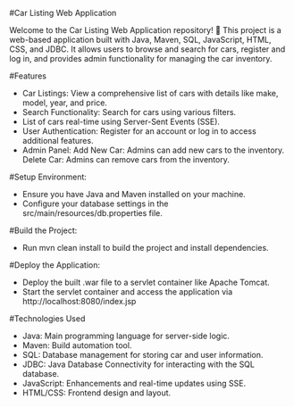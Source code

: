 #Car Listing Web Application

Welcome to the Car Listing Web Application repository! 🚗 This project is a web-based application built with Java, Maven, SQL, JavaScript, HTML, CSS, and JDBC. It allows users to browse and search for cars, register and log in, and provides admin functionality for managing the car inventory.

#Features

- Car Listings: View a comprehensive list of cars with details like make, model, year, and price.
- Search Functionality: Search for cars using various filters.
- List of cars real-time using Server-Sent Events (SSE).
- User Authentication: Register for an account or log in to access additional features.
- Admin Panel:
  Add New Car: Admins can add new cars to the inventory.
  Delete Car: Admins can remove cars from the inventory.

#Setup Environment:

- Ensure you have Java and Maven installed on your machine.
- Configure your database settings in the src/main/resources/db.properties file.


#Build the Project:

- Run mvn clean install to build the project and install dependencies.

#Deploy the Application:

- Deploy the built .war file to a servlet container like Apache Tomcat.
- Start the servlet container and access the application via http://localhost:8080/index.jsp

#Technologies Used

- Java: Main programming language for server-side logic.
- Maven: Build automation tool.
- SQL: Database management for storing car and user information.
- JDBC: Java Database Connectivity for interacting with the SQL database.
- JavaScript: Enhancements and real-time updates using SSE.
- HTML/CSS: Frontend design and layout.
